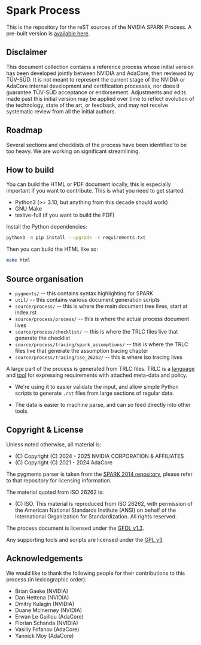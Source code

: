 # Spark Process

This is the repository for the reST sources of the NVIDIA SPARK
Process. A pre-built version is [available
here](https://nvidia.github.io/spark-process/).

## Disclaimer

This document collection contains a reference process whose initial
version has been developed jointly between NVIDIA and AdaCore, then
reviewed by TÜV-SÜD. It is not meant to represent the current stage of
the NVIDIA or AdaCore internal development and certification
processes, nor does it guarantee TÜV-SÜD acceptance or
endorsement. Adjustments and edits made past this initial version may
be applied over time to reflect evolution of the technology, state of
the art, or feedback, and may not receive systematic review from all
the initial authors.

## Roadmap

Several sections and checklists of the process have been identified to
be too heavy. We are working on significant streamlining.

## How to build

You can build the HTML or PDF document locally, this is especially
important if you want to contribute. This is what you need to get
started:

* Python3 (>= 3.10, but anything from this decade should work)
* GNU Make
* texlive-full (if you want to build the PDF)

Install the Python dependencies:

```bash
python3 -m pip install --upgrade -r requirements.txt
```

Then you can build the HTML like so:

```bash
make html
```

## Source organisation

* `pygments/` -- this contains syntax highlighting for SPARK
* `util/` -- this contains various document generation scripts
* `source/process/` -- this is where the main document tree lives,
  start at index.rst
* `source/process/process/` -- this is where the actual process
  document lives
* `source/process/checklist/` -- this is where the TRLC files live
  that generate the checklist
* `source/process/tracing/spark_assumptions/` -- this is where the
  TRLC files live that generate the assumption tracing chapter
* `source/process/tracing/iso_26262/` -- this is where iso tracing
  lives

A large part of the process is generated from TRLC files. TRLC is a
[language](https://bmw-software-engineering.github.io/trlc/lrm.html)
and [tool](https://github.com/bmw-software-engineering/trlc) for
expressing requirements with attached meta-data and policy.

* We're using it to easier validate the input, and allow simple Python
  scripts to generate `.rst` files from large sections of regular
  data.

* The data is easier to machine parse, and can so feed directly into
  other tools.

## Copyright & License

Unless noted otherwise, all material is:

* (C) Copyright (C) 2024 - 2025 NVIDIA CORPORATION & AFFILIATES
* (C) Copyright (C) 2021 - 2024 AdaCore

The pygments parser is taken from the [SPARK 2014
repository](https://github.com/AdaCore/spark2014/blob/master/docs/sphinx_support/ada_pygments.py),
please refer to that repository for licensing information.

The material quoted from ISO 26262 is:

* (C) ISO. This material is reproduced from ISO 26262, with permission of
  the American National Standards Institute (ANSI) on behalf of the
  International Organization for Standardization. All rights reserved.

The process document is licensed under the [GFDL
v1.3](https://www.gnu.org/licenses/fdl-1.3.en.html#license-text).

Any supporting tools and scripts are licensed under the [GPL
v3](https://www.gnu.org/licenses/gpl-3.0.html#license-text).

## Acknowledgements

We would like to thank the following people for their contributions to
this process (in lexicographic order):

* Brian Gaeke (NVIDIA)
* Dan Hettena (NVIDIA)
* Dmitry Kulagin (NVIDIA)
* Duane McInerney (NVIDIA)
* Erwan Le Guillou (AdaCore)
* Florian Schanda (NVIDIA)
* Vasiliy Fofanov (AdaCore)
* Yannick Moy (AdaCore)
